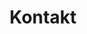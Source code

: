 ---
title: "Kontakt"
# meta description
description: "####Kontakt"
phone: "####+4915771978965"
email: "maren@osteopathiekammhoff.de"
---